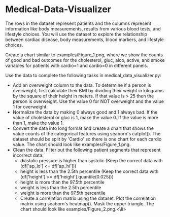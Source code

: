 # Medical-Data-Visualizer
The rows in the dataset represent patients and the columns represent information like body measurements, results from various blood tests, and lifestyle choices. You will use the dataset to explore the relationship between cardiac disease, body measurements, blood markers, and lifestyle choices.

Create a chart similar to examples/Figure_1.png, where we show the counts of good and bad outcomes for the cholesterol, gluc, alco, active, and smoke variables for patients with cardio=1 and cardio=0 in different panels.

Use the data to complete the following tasks in medical_data_visualizer.py:

<ul>
  <li>Add an overweight column to the data. To determine if a person is overweight, first calculate their BMI by dividing their weight in kilograms by the square of their height in meters. If that value is > 25 then the person is overweight. Use the value 0 for NOT overweight and the value 1 for overweight.
  <li>Normalize the data by making 0 always good and 1 always bad. If the value of cholesterol or gluc is 1, make the value 0. If the value is more than 1, make the value 1.
  <li>Convert the data into long format and create a chart that shows the value counts of the categorical features using seaborn's catplot(). The dataset should be split by 'Cardio' so there is one chart for each cardio value. The chart should look like examples/Figure_1.png.
<li>Clean the data. Filter out the following patient segments that represent incorrect data:
    <ul>
      <li>diastolic pressure is higher than systolic (Keep the correct data with (df['ap_lo'] <= df['ap_hi']))
      <li>height is less than the 2.5th percentile (Keep the correct data with (df['height'] >= df['height'].quantile(0.025)))
      <li>height is more than the 97.5th percentile
      <li>weight is less than the 2.5th percentile
      <li>weight is more than the 97.5th percentile
  
<li>Create a correlation matrix using the dataset. Plot the correlation matrix using seaborn's heatmap(). Mask the upper triangle. The chart should look like examples/Figure_2.png.<\li>
